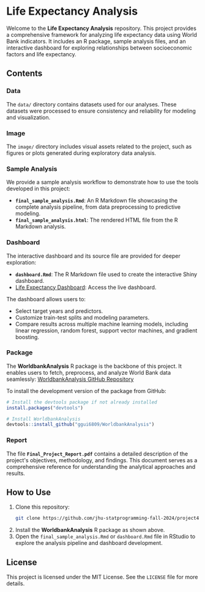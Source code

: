 # Life Expectancy Analysis

Welcome to the **Life Expectancy Analysis** repository. This project provides a comprehensive framework for analyzing life expectancy data using World Bank indicators. It includes an R package, sample analysis files, and an interactive dashboard for exploring relationships between socioeconomic factors and life expectancy.

## Contents

### Data
The `data/` directory contains datasets used for our analyses. These datasets were processed to ensure consistency and reliability for modeling and visualization.

### Image
The `image/` directory includes visual assets related to the project, such as figures or plots generated during exploratory data analysis.

### Sample Analysis
We provide a sample analysis workflow to demonstrate how to use the tools developed in this project:
- **`final_sample_analysis.Rmd`**: An R Markdown file showcasing the complete analysis pipeline, from data preprocessing to predictive modeling.
- **`final_sample_analysis.html`**: The rendered HTML file from the R Markdown analysis.

### Dashboard
The interactive dashboard and its source file are provided for deeper exploration:
- **`dashboard.Rmd`**: The R Markdown file used to create the interactive Shiny dashboard.
- [Life Expectancy Dashboard](https://ihpte0-wenqing-zhang.shinyapps.io/proj4/): Access the live dashboard.

The dashboard allows users to:
- Select target years and predictors.
- Customize train-test splits and modeling parameters.
- Compare results across multiple machine learning models, including linear regression, random forest, support vector machines, and gradient boosting.

### Package
The **WorldbankAnalysis** R package is the backbone of this project. It enables users to fetch, preprocess, and analyze World Bank data seamlessly:
[WorldbankAnalysis GitHub Repository](https://github.com/ggui6809/WorldbankAnalysis)

To install the development version of the package from GitHub:

```r
# Install the devtools package if not already installed
install.packages("devtools")

# Install WorldbankAnalysis
devtools::install_github("ggui6809/WorldbankAnalysis")
```

### Report
The file **`Final_Project_Report.pdf`** contains a detailed description of the project's objectives, methodology, and findings. This document serves as a comprehensive reference for understanding the analytical approaches and results.

## How to Use
1. Clone this repository:
   ```bash
   git clone https://github.com/jhu-statprogramming-fall-2024/project4-error-404-team-not-found.git
   ```
2. Install the **WorldbankAnalysis** R package as shown above.
3. Open the `final_sample_analysis.Rmd` or `dashboard.Rmd` file in RStudio to explore the analysis pipeline and dashboard development.

## License
This project is licensed under the MIT License. See the `LICENSE` file for more details.
